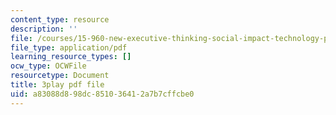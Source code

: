 ```yaml
---
content_type: resource
description: ''
file: /courses/15-960-new-executive-thinking-social-impact-technology-projects-fall-2017-spring-2018/a83088d898dc851036412a7b7cffcbe0_HaySEpWEsdU.pdf
file_type: application/pdf
learning_resource_types: []
ocw_type: OCWFile
resourcetype: Document
title: 3play pdf file
uid: a83088d8-98dc-8510-3641-2a7b7cffcbe0
---
```

